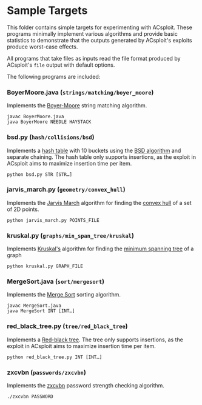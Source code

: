 # Sample Targets

This folder contains simple targets for experimenting with ACsploit. These programs minimally implement various algorithms and provide basic statistics to demonstrate that the outputs generated by ACsploit's exploits produce worst-case effects.

All programs that take files as inputs read the file format produced by ACsploit's `file` output with default options.

The following programs are included:

### BoyerMoore.java (`strings/matching/boyer_moore`)
Implements the [Boyer-Moore](https://en.wikipedia.org/wiki/Boyer–Moore_string-search_algorithm) string matching algorithm.

```
javac BoyerMoore.java
java BoyerMoore NEEDLE HAYSTACK
```

### bsd.py (`hash/collisions/bsd`)
Implements a [hash table](https://en.wikipedia.org/wiki/Hash_table) with 10 buckets using the [BSD algorithm](https://en.wikipedia.org/wiki/BSD_checksum) and separate chaining. The hash table only supports insertions, as the exploit in ACsploit aims to maximize insertion time per item.

```
python bsd.py STR [STR…]
```

### jarvis_march.py (`geometry/convex_hull`)
Implements the [Jarvis March](https://en.wikipedia.org/wiki/Gift_wrapping_algorithm) algorithm for finding the [convex hull](https://en.wikipedia.org/wiki/Convex_hull) of a set of 2D points.

```
python jarvis_march.py POINTS_FILE
```

### kruskal.py (`graphs/min_span_tree/kruskal`)
Implements [Kruskal's](https://en.wikipedia.org/wiki/Kruskal%27s_algorithm) algorithm for finding the [minimum spanning tree](https://en.wikipedia.org/wiki/Minimum_spanning_tree) of a graph

```
python kruskal.py GRAPH_FILE
```


### MergeSort.java (`sort/mergesort`)
Implements the [Merge Sort](https://en.wikipedia.org/wiki/Merge_sort) sorting algorithm.

```
javac MergeSort.java
java MergeSort INT [INT…]
```

### red_black_tree.py (`tree/red_black_tree`)
Implements a [Red-black tree](https://en.wikipedia.org/wiki/Red–black_tree). The tree only supports insertions, as the exploit in ACsploit aims to maximize insertion time per item.

```
python red_black_tree.py INT [INT…]
```

### zxcvbn (`passwords/zxcvbn`)
Implements the [zxcvbn]() password strength checking algorithm.

```
./zxcvbn PASSWORD
```
